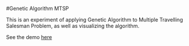 #Genetic Algorithm MTSP

This is an experiment of applying Genetic Algorithm to Multiple Travelling Salesman Problem, as well as visualizing the algorithm.

See the demo [here](http://ralthor.github.io/mtsp/)
